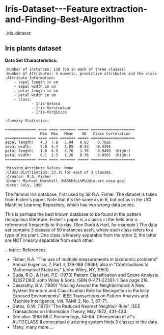 # Iris-Dataset---Feature extraction-and-Finding-Best-Algorithm

_iris_dataset:

Iris plants dataset
--------------------

**Data Set Characteristics:**

    :Number of Instances: 150 (50 in each of three classes)
    :Number of Attributes: 4 numeric, predictive attributes and the class
    :Attribute Information:
        - sepal length in cm
        - sepal width in cm
        - petal length in cm
        - petal width in cm
        - class:
                - Iris-Setosa
                - Iris-Versicolour
                - Iris-Virginica
                
    :Summary Statistics:

    ============== ==== ==== ======= ===== ====================
                    Min  Max   Mean    SD   Class Correlation
    ============== ==== ==== ======= ===== ====================
    sepal length:   4.3  7.9   5.84   0.83    0.7826
    sepal width:    2.0  4.4   3.05   0.43   -0.4194
    petal length:   1.0  6.9   3.76   1.76    0.9490  (high!)
    petal width:    0.1  2.5   1.20   0.76    0.9565  (high!)
    ============== ==== ==== ======= ===== ====================

    :Missing Attribute Values: None
    :Class Distribution: 33.3% for each of 3 classes.
    :Creator: R.A. Fisher
    :Donor: Michael Marshall (MARSHALL%PLU@io.arc.nasa.gov)
    :Date: July, 1988

The famous Iris database, first used by Sir R.A. Fisher. The dataset is taken
from Fisher's paper. Note that it's the same as in R, but not as in the UCI
Machine Learning Repository, which has two wrong data points.

This is perhaps the best known database to be found in the
pattern recognition literature.  Fisher's paper is a classic in the field and
is referenced frequently to this day.  (See Duda & Hart, for example.)  The
data set contains 3 classes of 50 instances each, where each class refers to a
type of iris plant.  One class is linearly separable from the other 2; the
latter are NOT linearly separable from each other.

.. topic:: References

   - Fisher, R.A. "The use of multiple measurements in taxonomic problems"
     Annual Eugenics, 7, Part II, 179-188 (1936); also in "Contributions to
     Mathematical Statistics" (John Wiley, NY, 1950).
   - Duda, R.O., & Hart, P.E. (1973) Pattern Classification and Scene Analysis.
     (Q327.D83) John Wiley & Sons.  ISBN 0-471-22361-1.  See page 218.
   - Dasarathy, B.V. (1980) "Nosing Around the Neighborhood: A New System
     Structure and Classification Rule for Recognition in Partially Exposed
     Environments".  IEEE Transactions on Pattern Analysis and Machine
     Intelligence, Vol. PAMI-2, No. 1, 67-71.
   - Gates, G.W. (1972) "The Reduced Nearest Neighbor Rule".  IEEE Transactions
     on Information Theory, May 1972, 431-433.
   - See also: 1988 MLC Proceedings, 54-64.  Cheeseman et al"s AUTOCLASS II
     conceptual clustering system finds 3 classes in the data.
   - Many, many more ...

